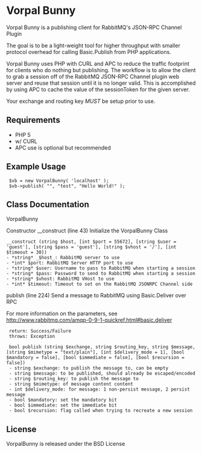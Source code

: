 Vorpal Bunny
===========

Vorpal Bunny is a publishing client for RabbitMQ's JSON-RPC Channel Plugin

The goal is to be a light-weight tool for higher throughput with smaller
protocol overhead for calling Basic.Publish from PHP applications.

Vorpal Bunny uses PHP with CURL and APC to reduce the traffic footprint for
clients who do nothing but publishing. The workflow is to allow the client
to grab a session off of the RabbitMQ JSON-RPC Channel plugin web server
and reuse that session until it is no longer valid. This is accomplished by
using APC to cache the value of the sessionToken for the given server.

Your exchange and routing key *MUST* be setup prior to use.

Requirements
------------

* PHP 5
* w/ CURL
* APC use is optional but recommended

Example Usage
-------------

     $vb = new VorpalBunny( 'localhost' );
     $vb->publish( "", "test", "Hello World!" );

Class Documentation
-------------------

VorpalBunny

  Constructor __construct (line 43)
  Initialize the VorpalBunny Class

    __construct (string $host, [int $port = 55672], [string $user = 'guest'], [string $pass = 'guest'], [string $vhost = '/'], [int $timeout = 30])
    - *string* _$host_: RabbitMQ server to use
    - *int* $port: RabbitMQ Server HTTP port to use
    - *string* $user: Username to pass to RabbitMQ when starting a session
    - *string* $pass: Password to send to RabbitMQ when starting a session
    - *string* $vhost: RabbitMQ VHost to use
    - *int* $timeout: Timeout to set on the RabbitMQ JSONRPC Channel side


   publish (line 224)
   Send a message to RabbitMQ using Basic.Deliver over RPC

   For more information on the parameters, see http://www.rabbitmq.com/amqp-0-9-1-quickref.html#basic.deliver

     return: Success/Failure
     throws: Exception
     
     bool publish (string $exchange, string $routing_key, string $message, [string $mimetype = "text/plain"], [int $delivery_mode = 1], [bool $mandatory = false], [bool $immediate = false], [bool $recursion = false])
     - string $exchange: to publish the message to, can be empty
     - string $message: to be published, should already be escaped/encoded
     - string $routing_key: to publish the message to
     - string $mimetype: of message content content
     - int $delivery_mode: for message: 1 non-persist message, 2 persist message
     - bool $mandatory: set the mandatory bit
     - bool $immediate: set the immediate bit
     - bool $recursion: flag called when trying to recreate a new session

License
-------
VorpalBunny is released under the BSD License
